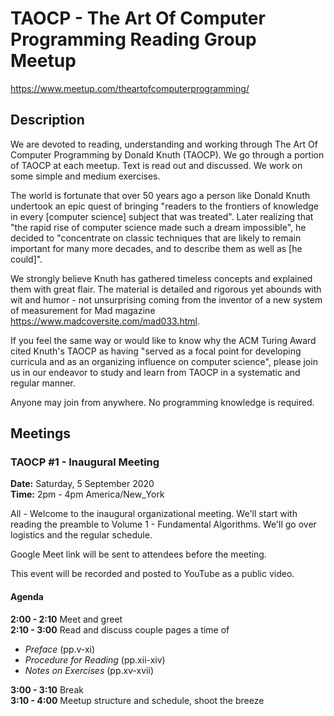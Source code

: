# TAOCP - The Art Of Computer Programming Reading Group Meetup

https://www.meetup.com/theartofcomputerprogramming/

## Description

We are devoted to reading, understanding and working through The Art Of Computer Programming by Donald Knuth (TAOCP). We go through a portion of TAOCP at each meetup. Text is read out and discussed. We work on some simple and medium exercises.

The world is fortunate that over 50 years ago a person like Donald Knuth undertook an epic quest of bringing "readers to the frontiers of knowledge in every [computer science] subject that was treated". Later realizing that "the rapid rise of computer science made such a dream impossible", he decided to "concentrate on classic techniques that are likely to remain important for many more decades, and to describe them as well as [he could]".

We strongly believe Knuth has gathered timeless concepts and explained them with great flair. The material is detailed and rigorous yet abounds with wit and humor - not unsurprising coming from the inventor of a new system of measurement for Mad magazine https://www.madcoversite.com/mad033.html.

If you feel the same way or would like to know why the ACM Turing Award cited Knuth's TAOCP as having "served as a focal point for developing curricula and as an organizing influence on computer science", please join us in our endeavor to study and learn from TAOCP in a systematic and regular manner.

Anyone may join from anywhere. No programming knowledge is required.

## Meetings

### TAOCP #1 - Inaugural Meeting

**Date:** Saturday, 5 September 2020<br>
**Time:** 2pm - 4pm America/New_York

All - Welcome to the inaugural organizational meeting. We'll start with reading the preamble to Volume 1 - Fundamental Algorithms. We'll go over logistics and the regular schedule.

Google Meet link will be sent to attendees before the meeting.

This event will be recorded and posted to YouTube as a public video.

#### Agenda

**2:00 - 2:10** Meet and greet<br>
**2:10 - 3:00** Read and discuss couple pages a time of
-  *Preface* (pp.v-xi)
-  *Procedure for Reading* (pp.xii-xiv)
-  *Notes on Exercises* (pp.xv-xvii)

**3:00 - 3:10** Break<br>
**3:10 - 4:00** Meetup structure and schedule, shoot the breeze<br>
